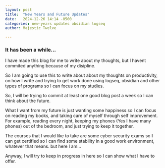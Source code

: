 ```yaml
---
layout: post
title:  "New Years and Future Updates"
date:   2024-12-26 14:14 -0500
categories: new-years updates obsidian logseq
author: Majestic Twelve

---
```


### It has been a while...

I have made this blog for me to write about my thoughts, but I havent commited anything because of my disipline.

So I am going to use this to write about about my thoughts on productivity, on how I write and trying to get work done using logseq, obsidian and other types of programs so I can focus on my studies.

So, I will be trying to commit at least one good blog post a week so I can think about the future.

What I want from my future is just wanting some happiness so I can focus on reading my books, and taking care of myself through self improvement.
For example, reading every night, keeping my phones (Yes I have many phones) out of the bedroom, and just trying to keep it together.

The courses that I would like to take are some cyber security exams so I can get certified so I can find some stability in a good work environment, whatever that means. but here I am...

Anyway, I will try to keep in progress in here so I can show what I have to offer.
